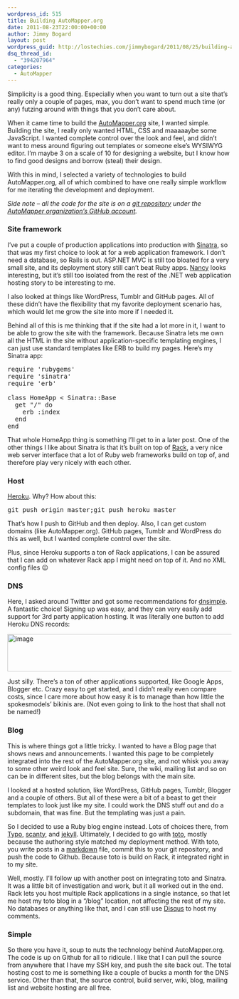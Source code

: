 ```yaml
---
wordpress_id: 515
title: Building AutoMapper.org
date: 2011-08-23T22:00:00+00:00
author: Jimmy Bogard
layout: post
wordpress_guid: http://lostechies.com/jimmybogard/2011/08/25/building-automapper-org/
dsq_thread_id:
  - "394207964"
categories:
  - AutoMapper
---
```

Simplicity is a good thing. Especially when you want to turn out a site that’s really only a couple of pages, max, you don’t want to spend much time (or any) futzing around with things that you don’t care about.

When it came time to build the [AutoMapper.org](http://automapper.org/) site, I wanted simple. Building the site, I really only wanted HTML, CSS and maaaaaybe some JavaScript. I wanted complete control over the look and feel, and didn’t want to mess around figuring out templates or someone else’s WYSIWYG editor. I’m maybe 3 on a scale of 10 for designing a website, but I know how to find good designs and borrow (steal) their design.

With this in mind, I selected a variety of technologies to build AutoMapper.org, all of which combined to have one really simple workflow for me iterating the development and deployment.

_Side note – all the code for the site is on a [git repository](https://github.com/AutoMapper/AutoMapper.website) under the [AutoMapper organization’s GitHub account](https://github.com/AutoMapper)._

### Site framework

I’ve put a couple of production applications into production with [Sinatra](http://www.sinatrarb.com/), so that was my first choice to look at for a web application framework. I don’t need a database, so Rails is out. ASP.NET MVC is still too bloated for a very small site, and its deployment story still can’t beat Ruby apps. [Nancy](https://github.com/NancyFx/Nancy) looks interesting, but it’s still too isolated from the rest of the .NET web application hosting story to be interesting to me.

I also looked at things like WordPress, Tumblr and GitHub pages. All of these didn’t have the flexibility that my favorite deployment scenario has, which would let me grow the site into more if I needed it.

Behind all of this is me thinking that if the site had a lot more in it, I want to be able to grow the site with the framework. Because Sinatra lets me own all the HTML in the site without application-specific templating engines, I can just use standard templates like ERB to build my pages. Here’s my Sinatra app:

<pre>require 'rubygems'
require 'sinatra'
require 'erb'

class HomeApp &lt; Sinatra::Base
  get "/" do
  	erb :index
  end
end</pre>

That whole HomeApp thing is something I’ll get to in a later post. One of the other things I like about Sinatra is that it’s built on top of [Rack](http://rack.rubyforge.org/), a very nice web server interface that a lot of Ruby web frameworks build on top of, and therefore play very nicely with each other.

### Host

[Heroku](http://www.heroku.com/). Why? How about this:

<pre>git push origin master;git push heroku master</pre>

That’s how I push to GitHub and then deploy. Also, I can get custom domains (like AutoMapper.org). GitHub pages, Tumblr and WordPress do this as well, but I wanted complete control over the site.

Plus, since Heroku supports a ton of Rack applications, I can be assured that I can add on whatever Rack app I might need on top of it. And no XML config files 😉

### DNS

Here, I asked around Twitter and got some recommendations for [dnsimple](https://dnsimple.com/r/18ba7dd8f1a214). A fantastic choice! Signing up was easy, and they can very easily add support for 3rd party application hosting. It was literally one button to add Heroku DNS records:

[<img style="display: inline; border: 0px;" title="image" src="https://lostechies.com/content/jimmybogard/uploads/2011/08/image_thumb.png" border="0" alt="image" width="644" height="84" />](https://lostechies.com/content/jimmybogard/uploads/2011/08/image.png)

Just silly. There’s a ton of other applications supported, like Google Apps, Blogger etc. Crazy easy to get started, and I didn’t really even compare costs, since I care more about how easy it is to manage than how little the spokesmodels’ bikinis are. (Not even going to link to the host that shall not be named!)

### Blog

This is where things got a little tricky. I wanted to have a Blog page that shows news and announcements. I wanted this page to be completely integrated into the rest of the AutoMapper.org site, and not whisk you away to some other weird look and feel site. Sure, the wiki, mailing list and so on can be in different sites, but the blog belongs with the main site.

I looked at a hosted solution, like WordPress, GitHub pages, Tumblr, Blogger and a couple of others. But all of these were a bit of a beast to get their templates to look just like my site. I could work the DNS stuff out and do a subdomain, that was fine. But the templating was just a pain.

So I decided to use a Ruby blog engine instead. Lots of choices there, from [Typo](http://fdv.github.com/typo/), [scanty](https://github.com/adamwiggins/scanty), and [jekyll](http://jekyllrb.com/). Ultimately, I decided to go with [toto](http://cloudhead.io/toto), mostly because the authoring style matched my deployment method. With toto, you write posts in a [markdown](http://daringfireball.net/projects/markdown/) file, commit this to your git repository, and push the code to Github. Because toto is build on Rack, it integrated right in to my site.

Well, mostly. I’ll follow up with another post on integrating toto and Sinatra. It was a little bit of investigation and work, but it all worked out in the end. Rack lets you host multiple Rack applications in a single instance, so that let me host my toto blog in a “/blog” location, not affecting the rest of my site. No databases or anything like that, and I can still use [Disqus](http://disqus.com) to host my comments.

### Simple

So there you have it, soup to nuts the technology behind AutoMapper.org. The code is up on Github for all to ridicule. I like that I can pull the source from anywhere that I have my SSH key, and push the site back out. The total hosting cost to me is something like a couple of bucks a month for the DNS service. Other than that, the source control, build server, wiki, blog, mailing list and website hosting are all free.
